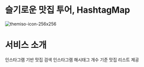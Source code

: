 # 슬기로운 맛집 투어, HashtagMap
![themiso-icon-256x256](https://user-images.githubusercontent.com/53460419/192432539-04a513cb-6ff9-4fa7-a502-98103d720e41.png)

# 서비스 소개
인스타그램 기반 맛집 검색
인스타그램 해시태그 개수 기준 맛집 리스트 제공
